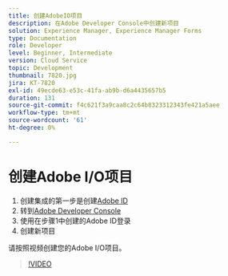 ```yaml
---
title: 创建AdobeIO项目
description: 在Adobe Developer Console中创建新项目
solution: Experience Manager, Experience Manager Forms
type: Documentation
role: Developer
level: Beginner, Intermediate
version: Cloud Service
topic: Development
thumbnail: 7820.jpg
jira: KT-7820
exl-id: 49ecde63-e53c-41fa-ab9b-d6a4435657b5
duration: 131
source-git-commit: f4c621f3a9caa8c2c64b8323312343fe421a5aee
workflow-type: tm+mt
source-wordcount: '61'
ht-degree: 0%

---
```


# 创建Adobe I/O项目

1. 创建集成的第一步是创建[Adobe ID](https://account.adobe.com/)
1. 转到[Adobe Developer Console](https://console.adobe.io/home)
1. 使用在步骤1中创建的Adobe ID登录
1. 创建新项目

请按照视频创建您的Adobe I/O项目。

>[!VIDEO](https://video.tv.adobe.com/v/333220?quality=12&learn=on)
